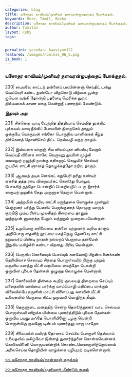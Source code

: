 ```yaml
---  
categories: blog  
title: யசோதர காவியம்/முனிவர் தளவரன்ஐயத்தைப் போக்குதல்.
keywords: More, Tamil, Books  
description: யசோதர காவியம்/முனிவர் தளவரன்ஐயத்தைப் போக்குதல்.
author: Tamilan  
layout: Ruby  
tags:     


permalink: yasodara_kaaviyam122  
featured: /images/noolkal_96_6.png  
is_book: 1
---  
```



### யசோதர காவியம்/முனிவர் தளவரன்ஐயத்தைப் போக்குதல்.

230| பையவே காட்டந் தன்னைப் பலபின்னஞ் செய்திட் டன்று  
வெய்யெரி கண்ட துண்டோ விறகொடு விற்கை யூன்ற  
ஐயென வங்கி தோன்றி யதனையு மெரிக்க லுற்ற  
திவ்வகைக் காண லாகு மென்றுநீ யுணரத்ல் வேண்டும்.

**இதுவும் அது**

231| சிக்கென வாயு வேற்றித் தித்திவாய் செம்மித் தூக்கிப்  
புக்கவவ் வாயு நீங்கிப் போயபின் நிறைசெய் தாலும்  
ஒக்குமே யொருவன் சங்கோ டொருநில மாளிகைக் கீழ்த்  
திக்கெனத் தொனிசெய் திட்ட தெவ்வழி வந்த தாகும்.

232| இவ்வகை யாகுஞ் சீவ னியல்புதா னியல்பு வேறாம்  
வெய்யதீ வினைக ளாலே வெருவுறு துயரின் மூழ்கி  
மையலுற் றழுந்தி நான்கு கதிகளுட் கெழுமிச் செல்வர்  
ஐயமில் சாட்சி ஞானத் தொழுக்கத்தோ ரறிவ தாகும்.

233| ஆகமத் தடிக ளெங்கட் கதுபெரி தரிது கண்டீர்  
ஏகசித் தத்த ராய விறைவர்கட் கௌ¤து போலும்  
போகசித் தத்தோ டொன்றிப் பொறிவழிப் படரு நீரார்க்  
காகுமற் றுறுதிக் கேது அருளுக தெருள வென்றான்.

234| அற்றமில் லறிவு காட்சி யருந்தகை யொழுக்க மூன்றும்  
பெற்றனர் புரிந்து பேணிப் பெருங்குணத் தொழுகு வாருக்  
குற்றிடு மும்ப ரின்ப முலகிதற் கிறைமை தானும்  
முற்றமுன் னுரைத்த பேறும் வந்துறும் முறைமையென்றான்.

235| உறுபொரு ணிலைமை தன்னை யுற்றுணர் வறிவ தாகும்  
அறிபொரு ளதனிற் றூய்மை யகத்தெழு தௌ¤வு காட்சி  
நறுமலர்ப் பிண்டி நாதன் நல்லறப் பெருமை தன்மேல்  
இறுகிய மகிழ்ச்சி கண்டா யிதனது பிரிவு மென்றான்.

236| பெருகிய கொலையும் பொய்யும் களவோடு பிறன்ம னைக்கண்  
தெரிவிலாச் செலவும் சிந்தை பொருள்வயிற் றிருகு பற்றும்  
மருவிய மனத்து மீட்சி வதமிவை யைந்தோ டொன்றி  
ஒருவின புலைசு தேன்கள் ஒழுகுத லொழுக்க மென்றான்.

237| கொலையின் தின்மை கூறிற் குவலயத் திறைமை செய்யும்  
மலைதலில் வாய்மை யார்க்கு வாய்மொழி மதிப்பை யாக்கும்  
விலையில்பே ரருளின் மாட்சி விளைப்பது களவின் மீட்சி  
உலைதலில் பெருமை திட்ப முறுவலி யொழிந்த தீயும்.

238| தெருளுடை மனத்திற் சென்ற தௌ¤ந்துணர் வாய செல்வம்  
பொருள்வயி னிறுக்க மின்மை புணர்த்திடும் புலைசு தேன்கள்.  
ஒருவிய பயனு மஃதே யொளியினோ டழகு வென்றி  
பொருள்மிகு குலனோ டின்பம் யுணர்தலு மாகு மாதோ.

239| சிலைபயில் வயிரத் தோளாய் செப்பிய பொருளி தெல்லாம்  
உலைதலில் மகிழ்வோ டுள்ளத் துணர்ந்தனை கொள்கவென்னக்  
கொலையி¢னி லொருவலின்றிக் கொண்டனெனருளிற்றெல்லாம்  
அலைசெய்வ தொழியின் வாழ்க்கை யழியுமற் றடிகளென்றான்.

[<< யசோதர காவியம்/நான்காஞ் சருக்கம்](yasodara_kaaviyam121)  
  
[>> யசோதர காவியம்/முனிவரர் மீண்டும் கூறல்](yasodara_kaaviyam123)


